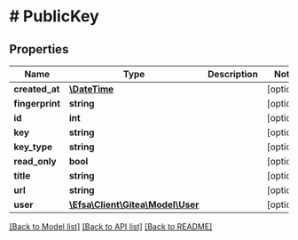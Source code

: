 # # PublicKey

## Properties

Name | Type | Description | Notes
------------ | ------------- | ------------- | -------------
**created_at** | [**\DateTime**](\DateTime.md) |  | [optional]
**fingerprint** | **string** |  | [optional]
**id** | **int** |  | [optional]
**key** | **string** |  | [optional]
**key_type** | **string** |  | [optional]
**read_only** | **bool** |  | [optional]
**title** | **string** |  | [optional]
**url** | **string** |  | [optional]
**user** | [**\Efsa\Client\Gitea\Model\User**](User.md) |  | [optional]

[[Back to Model list]](../../README.md#models) [[Back to API list]](../../README.md#endpoints) [[Back to README]](../../README.md)
